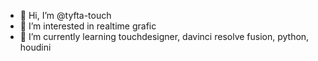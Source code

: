 - 👋 Hi, I’m @tyfta-touch
- 👀 I’m interested in realtime grafic
- 🌱 I’m currently learning touchdesigner, davinci resolve fusion, python, houdini


<!---
tyfta-touch/tyfta-touch is a ✨ special ✨ repository because its `README.md` (this file) appears on your GitHub profile.
You can click the Preview link to take a look at your changes.
--->
